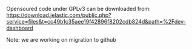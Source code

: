 Opensoured code under GPLv3 can be downloaded from: 
https://download.jelastic.com/public.php?service=files&t=cc49b1c35aee19f42896f8202cdb824d&path=%2Fdev-dashboard

Note: we are working on migration to github
